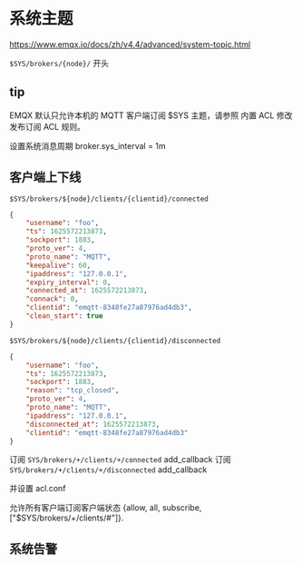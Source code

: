 # 系统主题

<https://www.emqx.io/docs/zh/v4.4/advanced/system-topic.html>

`$SYS/brokers/{node}/` 开头

## tip

EMQX 默认只允许本机的 MQTT 客户端订阅 $SYS 主题，请参照 内置 ACL 修改发布订阅 ACL 规则。

设置系统消息周期
broker.sys_interval = 1m

## 客户端上下线

`$SYS/brokers/${node}/clients/{clientid}/connected`

```json
{
    "username": "foo",
    "ts": 1625572213873,
    "sockport": 1883,
    "proto_ver": 4,
    "proto_name": "MQTT",
    "keepalive": 60,
    "ipaddress": "127.0.0.1",
    "expiry_interval": 0,
    "connected_at": 1625572213873,
    "connack": 0,
    "clientid": "emqtt-8348fe27a87976ad4db3",
    "clean_start": true
}
```

`$SYS/brokers/${node}/clients/{clientid}/disconnected`

```json
{
    "username": "foo",
    "ts": 1625572213873,
    "sockport": 1883,
    "reason": "tcp_closed",
    "proto_ver": 4,
    "proto_name": "MQTT",
    "ipaddress": "127.0.0.1",
    "disconnected_at": 1625572213873,
    "clientid": "emqtt-8348fe27a87976ad4db3"
}
```

订阅 `SYS/brokers/+/clients/+/connected` add_callback
订阅 `SYS/brokers/+/clients/+/disconnected` add_callback

并设置 acl.conf

允许所有客户端订阅客户端状态
{allow, all, subscribe, ["$SYS/brokers/+/clients/#"]}.

## 系统告警
